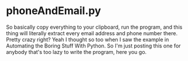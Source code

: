# phoneAndEmail.py
So basically copy everything to your clipboard, run the program, and this thing will literally extract every email address and phone number there. 
Pretty crazy right? Yeah I thought so too when I saw the example in Automating the Boring Stuff With Python. 
So I'm just posting this one for anybody that's too lazy to write the program, here you go. 
